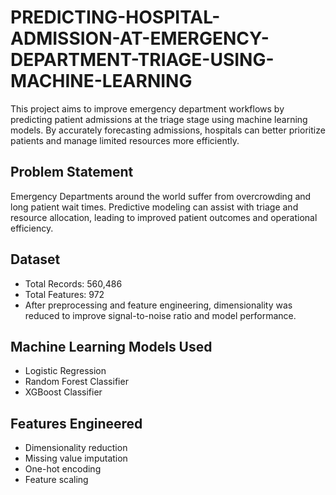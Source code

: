 # PREDICTING-HOSPITAL-ADMISSION-AT-EMERGENCY-DEPARTMENT-TRIAGE-USING-MACHINE-LEARNING
This project aims to improve emergency department workflows by predicting patient admissions at the triage stage using machine learning models. By accurately forecasting admissions, hospitals can better prioritize patients and manage limited resources more efficiently.

## Problem Statement

Emergency Departments around the world suffer from overcrowding and long patient wait times. Predictive modeling can assist with triage and resource allocation, leading to improved patient outcomes and operational efficiency.

## Dataset

- Total Records: 560,486
- Total Features: 972
- After preprocessing and feature engineering, dimensionality was reduced to improve signal-to-noise ratio and model performance.

## Machine Learning Models Used

- Logistic Regression
- Random Forest Classifier
- XGBoost Classifier

## Features Engineered

- Dimensionality reduction
- Missing value imputation
- One-hot encoding
- Feature scaling
